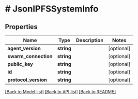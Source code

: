 # # JsonIPFSSystemInfo

## Properties

Name | Type | Description | Notes
------------ | ------------- | ------------- | -------------
**agent_version** | **string** |  | [optional] 
**swarm_connection** | **string** |  | [optional] 
**public_key** | **string** |  | [optional] 
**id** | **string** |  | [optional] 
**protocol_version** | **string** |  | [optional] 

[[Back to Model list]](../../README.md#documentation-for-models) [[Back to API list]](../../README.md#documentation-for-api-endpoints) [[Back to README]](../../README.md)


